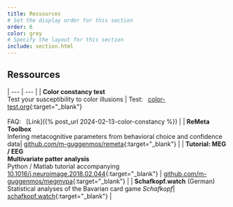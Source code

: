 ```yaml
---
title: Ressources
# Set the display order for this section
order: 6
color: grey
# Specify the layout for this section
include: section.html
---
```

## Ressources

| --- | --- |
| **Color constancy test**<br>Test your susceptibility to color illusions | Test: &nbsp; [color-test.org](https://color-test.org){:target="_blank"}<br><br>FAQ: &nbsp; [Link]({% post_url 2024-02-13-color-constancy %}) |
| **ReMeta Toolbox**<br>Infering  metacognitive parameters from behavioral choice and confidence data| [github.com/m-guggenmos/remeta](https://github.com/m-guggenmos/remeta){:target="_blank"} |
| **Tutorial: MEG / EEG<br>Multivariate patter analysis**<br>Python / Matlab tutorial accompanying [10.1016/j.neuroimage.2018.02.044](https://doi.org/10.1016/j.neuroimage.2018.02.044){:target="_blank"} | [github.com/m-guggenmos/megmvpa](https://github.com/m-guggenmos/megmvpa){:target="_blank"} |
| **Schafkopf.watch** (German)<br>Statistical analyses of the Bavarian card game *Schafkopf*| [schafkopf.watch](https://schafkopf.watch/){:target="_blank"} |

